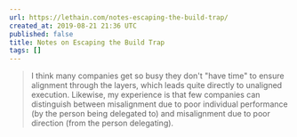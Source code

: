 ```yaml
---
url: https://lethain.com/notes-escaping-the-build-trap/
created_at: 2019-08-21 21:36 UTC
published: false
title: Notes on Escaping the Build Trap
tags: []
---
```


> I think many companies get so busy they don't "have time" to ensure alignment through the layers, which leads quite directly to unaligned execution. Likewise, my experience is that few companies can distinguish between misalignment due to poor individual performance (by the person being delegated to) and misalignment due to poor direction (from the person delegating).
